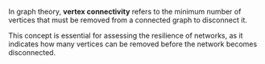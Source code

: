 In graph theory, **vertex connectivity** refers to the minimum number of vertices that must be removed from a connected graph to disconnect it. 

This concept is essential for assessing the resilience of networks, as it indicates how many vertices can be removed before the network becomes disconnected.

